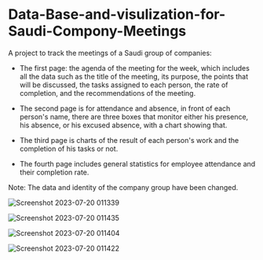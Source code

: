 # Data-Base-and-visulization-for-Saudi-Compony-Meetings
 A project to track the meetings of a Saudi group of companies:
- The first page: the agenda of the meeting for the week, which includes all the data such as the title of the meeting, its purpose, the points that will be discussed, the tasks assigned to each person, the rate of completion, and the recommendations of the meeting.

- The second page is for attendance and absence, in front of each person's name, there are three boxes that monitor either his presence, his absence, or his excused absence, with a chart showing that.

- The third page is charts of the result of each person's work and the completion of his tasks or not.

- The fourth page includes general statistics for employee attendance and their completion rate.

Note: The data and identity of the company group have been changed.

![Screenshot 2023-07-20 011339](https://github.com/amrabdelhameed1001/Data-Base-and-visulization-for-Saudi-Compony-Meetings/assets/85768785/716d3430-f2cc-42e3-95e4-fc8e55f9d4f2)

![Screenshot 2023-07-20 011435](https://github.com/amrabdelhameed1001/Data-Base-and-visulization-for-Saudi-Compony-Meetings/assets/85768785/5c883882-2130-4fcc-a5c2-91db7d10f867)

![Screenshot 2023-07-20 011404](https://github.com/amrabdelhameed1001/Data-Base-and-visulization-for-Saudi-Compony-Meetings/assets/85768785/558fe4fe-409a-4c18-b124-ec7b8335552f)

![Screenshot 2023-07-20 011422](https://github.com/amrabdelhameed1001/Data-Base-and-visulization-for-Saudi-Compony-Meetings/assets/85768785/863ee97c-9b12-4251-a80f-8d3fd4803692)
